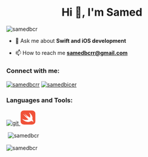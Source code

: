<h1 align="center">Hi 👋, I'm Samed</h1>

<p align="left"> <img src="https://komarev.com/ghpvc/?username=samedbcr&label=Profile%20views&color=0e75b6&style=flat" alt="samedbcr" /> </p>

- 💬 Ask me about **Swift and iOS development**

- 📫 How to reach me **samedbcrr@gmail.com**

<h3 align="left">Connect with me:</h3>
<p align="left">
<a href="https://twitter.com/samedbcrr" target="blank"><img align="center" src="https://raw.githubusercontent.com/rahuldkjain/github-profile-readme-generator/master/src/images/icons/Social/twitter.svg" alt="samedbcrr" height="30" width="40" /></a>
<a href="https://linkedin.com/in/samedbicer" target="blank"><img align="center" src="https://raw.githubusercontent.com/rahuldkjain/github-profile-readme-generator/master/src/images/icons/Social/linked-in-alt.svg" alt="samedbicer" height="30" width="40" /></a>
</p>

<h3 align="left">Languages and Tools:</h3>
<p align="left"> <a href="https://git-scm.com/" target="_blank"> <img src="https://www.vectorlogo.zone/logos/git-scm/git-scm-icon.svg" alt="git" width="40" height="40"/> </a> <a href="https://developer.apple.com/swift/" target="_blank"> <img src="https://raw.githubusercontent.com/devicons/devicon/master/icons/swift/swift-original.svg" alt="swift" width="40" height="40"/> </a> </p>

<p>&nbsp;<img align="center" src="https://github-readme-stats.vercel.app/api?username=samedbcr&show_icons=true&theme=dark&locale=en" alt="samedbcr" /></p>

<p><img align="center" src="https://github-readme-streak-stats.herokuapp.com/?user=samedbcr&theme=dark" alt="samedbcr" /></p>
